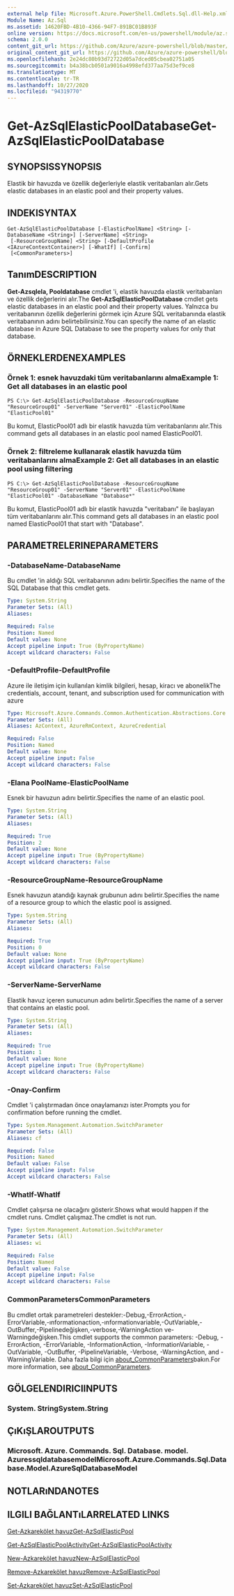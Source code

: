 ```yaml
---
external help file: Microsoft.Azure.PowerShell.Cmdlets.Sql.dll-Help.xml
Module Name: Az.Sql
ms.assetid: 14620FBD-4B10-4366-94F7-891BC01B893F
online version: https://docs.microsoft.com/en-us/powershell/module/az.sql/get-azsqlelasticpooldatabase
schema: 2.0.0
content_git_url: https://github.com/Azure/azure-powershell/blob/master/src/Sql/Sql/help/Get-AzSqlElasticPoolDatabase.md
original_content_git_url: https://github.com/Azure/azure-powershell/blob/master/src/Sql/Sql/help/Get-AzSqlElasticPoolDatabase.md
ms.openlocfilehash: 2e24dc80b93d72722d05a7dced05cbea02751a05
ms.sourcegitcommit: b4a38bcb0501a9016a4998efd377aa75d3ef9ce8
ms.translationtype: MT
ms.contentlocale: tr-TR
ms.lasthandoff: 10/27/2020
ms.locfileid: "94319770"
---
```

# <span data-ttu-id="c4404-101">Get-AzSqlElasticPoolDatabase</span><span class="sxs-lookup"><span data-stu-id="c4404-101">Get-AzSqlElasticPoolDatabase</span></span>

## <span data-ttu-id="c4404-102">SYNOPSIS</span><span class="sxs-lookup"><span data-stu-id="c4404-102">SYNOPSIS</span></span>
<span data-ttu-id="c4404-103">Elastik bir havuzda ve özellik değerleriyle elastik veritabanları alır.</span><span class="sxs-lookup"><span data-stu-id="c4404-103">Gets elastic databases in an elastic pool and their property values.</span></span>

## <span data-ttu-id="c4404-104">INDEKI</span><span class="sxs-lookup"><span data-stu-id="c4404-104">SYNTAX</span></span>

```
Get-AzSqlElasticPoolDatabase [-ElasticPoolName] <String> [-DatabaseName <String>] [-ServerName] <String>
 [-ResourceGroupName] <String> [-DefaultProfile <IAzureContextContainer>] [-WhatIf] [-Confirm]
 [<CommonParameters>]
```

## <span data-ttu-id="c4404-105">Tanım</span><span class="sxs-lookup"><span data-stu-id="c4404-105">DESCRIPTION</span></span>
<span data-ttu-id="c4404-106">**Get-Azsqlela, Pooldatabase** cmdlet 'i, elastik havuzda elastik veritabanları ve özellik değerlerini alır.</span><span class="sxs-lookup"><span data-stu-id="c4404-106">The **Get-AzSqlElasticPoolDatabase** cmdlet gets elastic databases in an elastic pool and their property values.</span></span>
<span data-ttu-id="c4404-107">Yalnızca bu veritabanının özellik değerlerini görmek için Azure SQL veritabanında elastik veritabanının adını belirtebilirsiniz.</span><span class="sxs-lookup"><span data-stu-id="c4404-107">You can specify the name of an elastic database in Azure SQL Database to see the property values for only that database.</span></span>

## <span data-ttu-id="c4404-108">ÖRNEKLERDEN</span><span class="sxs-lookup"><span data-stu-id="c4404-108">EXAMPLES</span></span>

### <span data-ttu-id="c4404-109">Örnek 1: esnek havuzdaki tüm veritabanlarını alma</span><span class="sxs-lookup"><span data-stu-id="c4404-109">Example 1: Get all databases in an elastic pool</span></span>
```
PS C:\> Get-AzSqlElasticPoolDatabase -ResourceGroupName "ResourceGroup01" -ServerName "Server01" -ElasticPoolName "ElasticPool01"
```

<span data-ttu-id="c4404-110">Bu komut, ElasticPool01 adlı bir elastik havuzda tüm veritabanlarını alır.</span><span class="sxs-lookup"><span data-stu-id="c4404-110">This command gets all databases in an elastic pool named ElasticPool01.</span></span>

### <span data-ttu-id="c4404-111">Örnek 2: filtreleme kullanarak elastik havuzda tüm veritabanlarını alma</span><span class="sxs-lookup"><span data-stu-id="c4404-111">Example 2: Get all databases in an elastic pool using filtering</span></span>
```
PS C:\> Get-AzSqlElasticPoolDatabase -ResourceGroupName "ResourceGroup01" -ServerName "Server01" -ElasticPoolName "ElasticPool01" -DatabaseName "Database*"
```

<span data-ttu-id="c4404-112">Bu komut, ElasticPool01 adlı bir elastik havuzda "veritabanı" ile başlayan tüm veritabanlarını alır.</span><span class="sxs-lookup"><span data-stu-id="c4404-112">This command gets all databases in an elastic pool named ElasticPool01 that start with "Database".</span></span>

## <span data-ttu-id="c4404-113">PARAMETRELERINE</span><span class="sxs-lookup"><span data-stu-id="c4404-113">PARAMETERS</span></span>

### <span data-ttu-id="c4404-114">-DatabaseName</span><span class="sxs-lookup"><span data-stu-id="c4404-114">-DatabaseName</span></span>
<span data-ttu-id="c4404-115">Bu cmdlet 'in aldığı SQL veritabanının adını belirtir.</span><span class="sxs-lookup"><span data-stu-id="c4404-115">Specifies the name of the SQL Database that this cmdlet gets.</span></span>

```yaml
Type: System.String
Parameter Sets: (All)
Aliases:

Required: False
Position: Named
Default value: None
Accept pipeline input: True (ByPropertyName)
Accept wildcard characters: False
```

### <span data-ttu-id="c4404-116">-DefaultProfile</span><span class="sxs-lookup"><span data-stu-id="c4404-116">-DefaultProfile</span></span>
<span data-ttu-id="c4404-117">Azure ile iletişim için kullanılan kimlik bilgileri, hesap, kiracı ve abonelik</span><span class="sxs-lookup"><span data-stu-id="c4404-117">The credentials, account, tenant, and subscription used for communication with azure</span></span>

```yaml
Type: Microsoft.Azure.Commands.Common.Authentication.Abstractions.Core.IAzureContextContainer
Parameter Sets: (All)
Aliases: AzContext, AzureRmContext, AzureCredential

Required: False
Position: Named
Default value: None
Accept pipeline input: False
Accept wildcard characters: False
```

### <span data-ttu-id="c4404-118">-Elana PoolName</span><span class="sxs-lookup"><span data-stu-id="c4404-118">-ElasticPoolName</span></span>
<span data-ttu-id="c4404-119">Esnek bir havuzun adını belirtir.</span><span class="sxs-lookup"><span data-stu-id="c4404-119">Specifies the name of an elastic pool.</span></span>

```yaml
Type: System.String
Parameter Sets: (All)
Aliases:

Required: True
Position: 2
Default value: None
Accept pipeline input: True (ByPropertyName)
Accept wildcard characters: False
```

### <span data-ttu-id="c4404-120">-ResourceGroupName</span><span class="sxs-lookup"><span data-stu-id="c4404-120">-ResourceGroupName</span></span>
<span data-ttu-id="c4404-121">Esnek havuzun atandığı kaynak grubunun adını belirtir.</span><span class="sxs-lookup"><span data-stu-id="c4404-121">Specifies the name of a resource group to which the elastic pool is assigned.</span></span>

```yaml
Type: System.String
Parameter Sets: (All)
Aliases:

Required: True
Position: 0
Default value: None
Accept pipeline input: True (ByPropertyName)
Accept wildcard characters: False
```

### <span data-ttu-id="c4404-122">-ServerName</span><span class="sxs-lookup"><span data-stu-id="c4404-122">-ServerName</span></span>
<span data-ttu-id="c4404-123">Elastik havuz içeren sunucunun adını belirtir.</span><span class="sxs-lookup"><span data-stu-id="c4404-123">Specifies the name of a server that contains an elastic pool.</span></span>

```yaml
Type: System.String
Parameter Sets: (All)
Aliases:

Required: True
Position: 1
Default value: None
Accept pipeline input: True (ByPropertyName)
Accept wildcard characters: False
```

### <span data-ttu-id="c4404-124">-Onay</span><span class="sxs-lookup"><span data-stu-id="c4404-124">-Confirm</span></span>
<span data-ttu-id="c4404-125">Cmdlet 'i çalıştırmadan önce onaylamanızı ister.</span><span class="sxs-lookup"><span data-stu-id="c4404-125">Prompts you for confirmation before running the cmdlet.</span></span>

```yaml
Type: System.Management.Automation.SwitchParameter
Parameter Sets: (All)
Aliases: cf

Required: False
Position: Named
Default value: False
Accept pipeline input: False
Accept wildcard characters: False
```

### <span data-ttu-id="c4404-126">-WhatIf</span><span class="sxs-lookup"><span data-stu-id="c4404-126">-WhatIf</span></span>
<span data-ttu-id="c4404-127">Cmdlet çalışırsa ne olacağını gösterir.</span><span class="sxs-lookup"><span data-stu-id="c4404-127">Shows what would happen if the cmdlet runs.</span></span>
<span data-ttu-id="c4404-128">Cmdlet çalışmaz.</span><span class="sxs-lookup"><span data-stu-id="c4404-128">The cmdlet is not run.</span></span>

```yaml
Type: System.Management.Automation.SwitchParameter
Parameter Sets: (All)
Aliases: wi

Required: False
Position: Named
Default value: False
Accept pipeline input: False
Accept wildcard characters: False
```

### <span data-ttu-id="c4404-129">CommonParameters</span><span class="sxs-lookup"><span data-stu-id="c4404-129">CommonParameters</span></span>
<span data-ttu-id="c4404-130">Bu cmdlet ortak parametreleri destekler:-Debug,-ErrorAction,-ErrorVariable,-ınformationaction,-ınformationvariable,-OutVariable,-OutBuffer,-Pipelinedeğişken,-verbose,-WarningAction ve-Warningdeğişken.</span><span class="sxs-lookup"><span data-stu-id="c4404-130">This cmdlet supports the common parameters: -Debug, -ErrorAction, -ErrorVariable, -InformationAction, -InformationVariable, -OutVariable, -OutBuffer, -PipelineVariable, -Verbose, -WarningAction, and -WarningVariable.</span></span> <span data-ttu-id="c4404-131">Daha fazla bilgi için [about_CommonParameters](http://go.microsoft.com/fwlink/?LinkID=113216)bakın.</span><span class="sxs-lookup"><span data-stu-id="c4404-131">For more information, see [about_CommonParameters](http://go.microsoft.com/fwlink/?LinkID=113216).</span></span>

## <span data-ttu-id="c4404-132">GÖLGELENDIRICI</span><span class="sxs-lookup"><span data-stu-id="c4404-132">INPUTS</span></span>

### <span data-ttu-id="c4404-133">System. String</span><span class="sxs-lookup"><span data-stu-id="c4404-133">System.String</span></span>

## <span data-ttu-id="c4404-134">ÇıKıŞLAR</span><span class="sxs-lookup"><span data-stu-id="c4404-134">OUTPUTS</span></span>

### <span data-ttu-id="c4404-135">Microsoft. Azure. Commands. Sql. Database. model. Azuressqldatabasemodel</span><span class="sxs-lookup"><span data-stu-id="c4404-135">Microsoft.Azure.Commands.Sql.Database.Model.AzureSqlDatabaseModel</span></span>

## <span data-ttu-id="c4404-136">NOTLARıNDA</span><span class="sxs-lookup"><span data-stu-id="c4404-136">NOTES</span></span>

## <span data-ttu-id="c4404-137">ILGILI BAĞLANTıLAR</span><span class="sxs-lookup"><span data-stu-id="c4404-137">RELATED LINKS</span></span>

[<span data-ttu-id="c4404-138">Get-Azkarekölet havuz</span><span class="sxs-lookup"><span data-stu-id="c4404-138">Get-AzSqlElasticPool</span></span>](./Get-AzSqlElasticPool.md)

[<span data-ttu-id="c4404-139">Get-AzSqlElasticPoolActivity</span><span class="sxs-lookup"><span data-stu-id="c4404-139">Get-AzSqlElasticPoolActivity</span></span>](./Get-AzSqlElasticPoolActivity.md)

[<span data-ttu-id="c4404-140">New-Azkarekölet havuz</span><span class="sxs-lookup"><span data-stu-id="c4404-140">New-AzSqlElasticPool</span></span>](./New-AzSqlElasticPool.md)

[<span data-ttu-id="c4404-141">Remove-Azkarekölet havuz</span><span class="sxs-lookup"><span data-stu-id="c4404-141">Remove-AzSqlElasticPool</span></span>](./Remove-AzSqlElasticPool.md)

[<span data-ttu-id="c4404-142">Set-Azkarekölet havuz</span><span class="sxs-lookup"><span data-stu-id="c4404-142">Set-AzSqlElasticPool</span></span>](./Set-AzSqlElasticPool.md)

